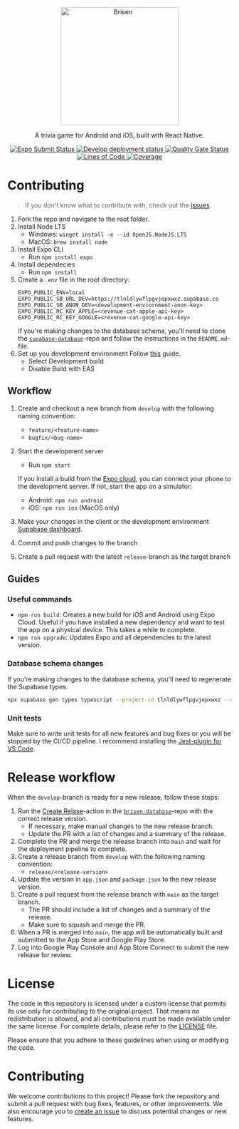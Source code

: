 <p align="center">
  <img src="https://media.githubusercontent.com/media/brisen-app/brisen-assets/refs/heads/main/assets/logo/logo-text.png" alt="Brisen" width="265">
</p>

<p align="center">
  A trivia game for Android and iOS, built with React Native.
</p>

<div align="center">
  <a href="https://expo.dev/accounts/brisen/projects/brisen-client/submissions">
    <img src="https://github.com/brisen-app/brisen-client/actions/workflows/build_submit_prod.yml/badge.svg" alt="Expo Submit Status">
  </a>
  <a href="https://expo.dev/accounts/brisen/projects/brisen-client/development-builds">
    <img src="https://github.com/brisen-app/brisen-client/actions/workflows/build_develop.yml/badge.svg" alt="Develop deployment status">
  </a>
  <a href="https://sonarqube.kallerud.no/dashboard?id=brisen-app_brisen-client_26c99873-d531-464d-a9a9-0ea569442bdd">
    <img src="https://sonarqube.kallerud.no/api/project_badges/measure?project=brisen-app_brisen-client_26c99873-d531-464d-a9a9-0ea569442bdd&metric=alert_status&token=sqb_fb9cf3e8f814b6cb097b5b0c7290a06d0544dac4" alt="Quality Gate Status">
  </a>
  <a href="https://sonarqube.kallerud.no/dashboard?id=brisen-app_brisen-client_26c99873-d531-464d-a9a9-0ea569442bdd">
    <img src="https://sonarqube.kallerud.no/api/project_badges/measure?project=brisen-app_brisen-client_26c99873-d531-464d-a9a9-0ea569442bdd&metric=ncloc&token=sqb_fb9cf3e8f814b6cb097b5b0c7290a06d0544dac4" alt="Lines of Code">
  </a>
  <a href="https://sonarqube.kallerud.no/dashboard?id=brisen-app_brisen-client_26c99873-d531-464d-a9a9-0ea569442bdd">
    <img src="https://sonarqube.kallerud.no/api/project_badges/measure?project=brisen-app_brisen-client_26c99873-d531-464d-a9a9-0ea569442bdd&metric=coverage&token=sqb_fb9cf3e8f814b6cb097b5b0c7290a06d0544dac4" alt="Coverage">
  </a>
</div>

# Contributing

> If you don't know what to contribute with, check out the [issues](https://github.com/brisen-app/brisen-client/issues).

1. Fork the repo and navigate to the root folder.
1. Install Node LTS
   - Windows: `winget install -e --id OpenJS.NodeJS.LTS`
   - MacOS: `brew install node`
1. Install Expo CLI
   - Run `npm install expo`
1. Install dependecies
   - Run `npm install`
1. Create a `.env` file in the root directory:
   ```env
   EXPO_PUBLIC_ENV=local
   EXPO_PUBLIC_SB_URL_DEV=https://tlnldlywflpgvjepxwxz.supabase.co
   EXPO_PUBLIC_SB_ANON_DEV=<development-enviornment-anon-key>
   EXPO_PUBLIC_RC_KEY_APPLE=<revenue-cat-apple-api-key>
   EXPO_PUBLIC_RC_KEY_GOOGLE=<revenue-cat-google-api-key>
   ```
   If you're making changes to the database schema, you'll need to clone the [`supabase-database`](https://github.com/brisen-app/brisen-database)-repo and follow the instructions in the `README.md`-file.
1. Set up you development environment
   Follow [this](https://docs.expo.dev/get-started/set-up-your-environment/?mode=development-build&buildEnv=local) guide.
   - Select Development build
   - Disable Build with EAS

## Workflow

1. Create and checkout a new branch from `develop` with the following naming convention:
   - `feature/<feature-name>`
   - `bugfix/<bug-name>`
1. Start the development server

   - Run `npm start`

   If you install a build from the [Expo cloud](https://expo.dev/accounts/brisen/projects/brisen-client/development-builds), you can connect your phone to the development server. If not, start the app on a simulator:

   - Android: `npm run android`
   - iOS: `npm run ios` (MacOS only)

1. Make your changes in the client or the development environment [Supabase dashboard](https://supabase.com/dashboard/project/tlnldlywflpgvjepxwxz).
1. Commit and push changes to the branch
1. Create a pull request with the latest `release`-branch as the target branch

## Guides

### Useful commands

- `npm run build`: Creates a new build for iOS and Android using Expo Cloud. Useful if you have installed a new dependency and want to test the app on a physical device. This takes a while to complete.
- `npm run upgrade`: Updates Expo and all dependencies to the latest version.

### Database schema changes

If you're making changes to the database schema, you'll need to regenerate the Supabase types.

```bash
npx supabase gen types typescript --project-id tlnldlywflpgvjepxwxz --schema public > models/supabase.ts
```

### Unit tests

Make sure to write unit tests for all new features and bug fixes or you will be stopped by the CI/CD pipeline. I recommend installing the [Jest-plugin for VS Code](https://marketplace.visualstudio.com/items?itemName=Orta.vscode-jest).

# Release workflow

When the `develop`-branch is ready for a new release, follow these steps:

1. Run the [Create Relase](https://github.com/brisen-app/brisen-database/actions/workflows/create-release.yaml)-action in the [`brisen-database`](https://github.com/brisen-app/brisen-database)-repo with the correct release version.
   - If necessary, make manual changes to the new release branch.
   - Update the PR with a list of changes and a summary of the release.
1. Complete the PR and merge the release branch into `main` and wait for the deployment pipeline to complete.
1. Create a release branch from `develop` with the following naming convention:
   - `release/<release-version>`
1. Update the version in `app.json` and `package.json` to the new release version.
1. Create a pull request from the release branch with `main` as the target branch.
   - The PR should include a list of changes and a summary of the release.
   - Make sure to squash and merge the PR.
1. When a PR is merged into `main`, the app will be automatically built and submitted to the App Store and Google Play Store.
1. Log into Google Play Console and App Store Connect to submit the new release for review.

# License

The code in this repository is licensed under a custom license that permits its use only for contributing to the original project. That means no redistribution is allowed, and all contributions must be made available under the same license. For complete details, please refer to the [LICENSE](LICENSE.md) file.

Please ensure that you adhere to these guidelines when using or modifying the code.

# Contributing

We welcome contributions to this project! Please fork the repository and submit a pull request with bug fixes, features, or other improvements. We also encourage you to [create an issue](https://github.com/brisen-app/brisen-client/issues/new/choose) to discuss potential changes or new features.

